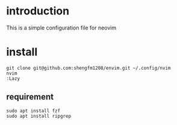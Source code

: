 # introduction
This is a simple configuration file for neovim
## 
# install
```shell
git clone git@github.com:shengfm1208/envim.git ~/.config/nvim
nvim
:Lazy
```
## requirement
```shell
sudo apt install fzf
sudo apt install ripgrep
```
